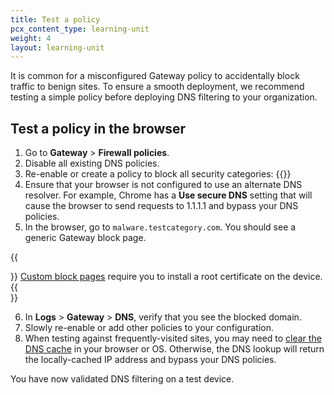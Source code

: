 ```yaml
---
title: Test a policy
pcx_content_type: learning-unit
weight: 4
layout: learning-unit
---
```


It is common for a misconfigured Gateway policy to accidentally block traffic to benign sites. To ensure a smooth deployment, we recommend testing a simple policy before deploying DNS filtering to your organization.

## Test a policy in the browser

1. Go to **Gateway** > **Firewall policies**.
2. Disable all existing DNS policies.
3. Re-enable or create a policy to block all security categories:
    {{<render file="gateway/_block-security-categories.md" productFolder="cloudflare-one">}}
4. Ensure that your browser is not configured to use an alternate DNS resolver. For example, Chrome has a **Use secure DNS** setting that will cause the browser to send requests to 1.1.1.1 and bypass your DNS policies.
5. In the browser, go to `malware.testcategory.com`. You should see a generic Gateway block page.

{{<Aside type="note">}}
[Custom block pages](/cloudflare-one/policies/filtering/configuring-block-page/) require you to install a root certificate on the device.
{{</Aside>}}

6. In **Logs** > **Gateway** > **DNS**, verify that you see the blocked domain.
7. Slowly re-enable or add other policies to your configuration.
8. When testing against frequently-visited sites, you may need to [clear the DNS cache](/cloudflare-one/policies/filtering/dns-policies/test-dns-filtering/#clear-dns-cache) in your browser or OS. Otherwise, the DNS lookup will return the locally-cached IP address and bypass your DNS policies.

You have now validated DNS filtering on a test device.
